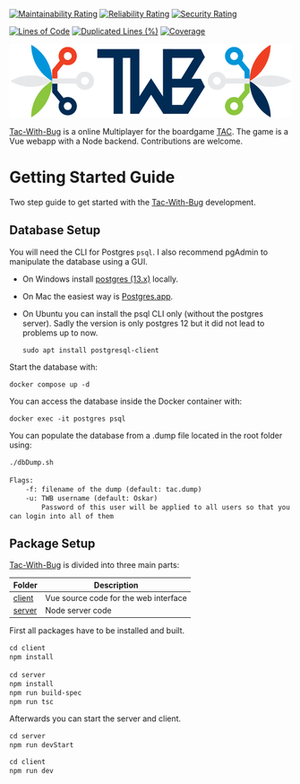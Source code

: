 [![Maintainability Rating](https://sonarcloud.io/api/project_badges/measure?project=panwauu_tac-with-bug&metric=sqale_rating)](https://sonarcloud.io/summary/new_code?id=panwauu_tac-with-bug)
[![Reliability Rating](https://sonarcloud.io/api/project_badges/measure?project=panwauu_tac-with-bug&metric=reliability_rating)](https://sonarcloud.io/summary/new_code?id=panwauu_tac-with-bug)
[![Security Rating](https://sonarcloud.io/api/project_badges/measure?project=panwauu_tac-with-bug&metric=security_rating)](https://sonarcloud.io/summary/new_code?id=panwauu_tac-with-bug)

[![Lines of Code](https://sonarcloud.io/api/project_badges/measure?project=panwauu_tac-with-bug&metric=ncloc)](https://sonarcloud.io/summary/new_code?id=panwauu_tac-with-bug)
[![Duplicated Lines (%)](https://sonarcloud.io/api/project_badges/measure?project=panwauu_tac-with-bug&metric=duplicated_lines_density)](https://sonarcloud.io/summary/new_code?id=panwauu_tac-with-bug)
[![Coverage](https://sonarcloud.io/api/project_badges/measure?project=panwauu_tac-with-bug&metric=coverage)](https://sonarcloud.io/summary/new_code?id=panwauu_tac-with-bug)

[![TWB Logo](client/src/assets/TwbLogo.png)](https://tac-with-bug.herokuapp.com/)

[Tac-With-Bug](https://tac-with-bug.herokuapp.com/) is a online Multiplayer for the boardgame [TAC](https://shop.spiel-tac.de/Home). The game is a Vue webapp with a Node backend. Contributions are welcome.

# Getting Started Guide

Two step guide to get started with the [Tac-With-Bug](https://tac-with-bug.herokuapp.com/) development.

## Database Setup

You will need the CLI for Postgres `psql`. I also recommend pgAdmin to manipulate the database using a GUI.

- On Windows install [postgres (13.x)](https://www.postgresql.org/download/) locally.

- On Mac the easiest way is [Postgres.app](https://postgresapp.com).

- On Ubuntu you can install the psql CLI only (without the postgres server). Sadly the version is only postgres 12 but it did not lead to problems up to now.

  ```
  sudo apt install postgresql-client
  ```

Start the database with:

```
docker compose up -d
```

You can access the database inside the Docker container with:

```
docker exec -it postgres psql
```

You can populate the database from a .dump file located in the root folder using:

```
./dbDump.sh

Flags:
    -f: filename of the dump (default: tac.dump)
    -u: TWB username (default: Oskar)
        Password of this user will be applied to all users so that you can login into all of them
```

## Package Setup

[Tac-With-Bug](https://tac-with-bug.herokuapp.com/) is divided into three main parts:

| Folder             | Description                           |
| ------------------ | ------------------------------------- |
| [client](./client) | Vue source code for the web interface |
| [server](./server) | Node server code                      |

First all packages have to be installed and built.

```shell
cd client
npm install

cd server
npm install
npm run build-spec
npm run tsc
```

Afterwards you can start the server and client.

```shell
cd server
npm run devStart
```

```shell
cd client
npm run dev
```
